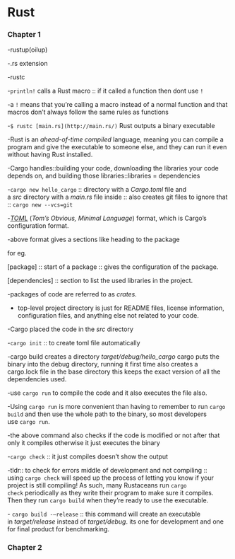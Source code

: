 # Rust

### Chapter 1

-rustup(oilup)

-.rs extension

-rustc

-`println!` calls a Rust macro :: if it called a function then dont use  `!` 

-a `!` means that you’re calling a macro instead of a normal function and that macros don’t always follow the same rules as functions

-`$ rustc [main.rs](http://main.rs/)`  Rust outputs a binary executable

-Rust is an *ahead-of-time compiled* language, meaning you can compile a program and give the executable to someone else, and they can run it even without having Rust installed.

-Cargo handles::building your code, downloading the libraries your code depends on, and building those libraries::libraries = dependencies

-`cargo new hello_cargo` :: directory with a *Cargo.toml* file and a *src* directory with a *main.rs* file inside :: also creates git files to ignore that :: `cargo new --vcs=git`

-[*TOML*](https://toml.io/) (*Tom’s Obvious, Minimal Language*) format, which is Cargo’s configuration format.

-above format gives a sections like heading to the package

for eg. 

[package] :: start of a package :: gives the configuration of the package.

[dependencies] :: section to list the used libraries in the project.

-packages of code are referred to as *crates*.

- top-level project directory is just for README files, license information, configuration files, and anything else not related to your code.

-Cargo placed the code in the *src* directory

-`cargo init` :: to create toml file automatically

-cargo build creates a directory *target/debug/hello_cargo* cargo puts the binary into the debug directory, running it first time also creates a cargo.lock file in the base directory this keeps the exact version of all the dependencies used.

-use `cargo run` to compile the code and it also executes the file also.

-Using `cargo run` is more convenient than having to remember to run `cargo build` and then use the whole path to the binary, so most developers use `cargo run`.

-the above command also checks if the code is modified or not after that only it compiles otherwise it just executes the binary

-`cargo check` :: it just compiles doesn’t show the output

-tldr:: to check for errors middle of development and not compiling :: using `cargo check` will speed up the process of letting you know if your project is still compiling! As such, many Rustaceans run `cargo check` periodically as they write their program to make sure it compiles. Then they run `cargo build` when they’re ready to use the executable.

- `cargo build -—release` :: this command will create an executable in *target/release* instead of *target/debug*. its one for development and one for final product for benchmarking.

### Chapter 2
